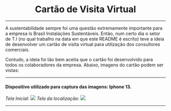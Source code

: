 <h1 align="center">Cartão de Visita Virtual</h1>
<hr>
<p>A sustentabilidade sempre foi uma questão extremamente importante para a empresa Is Brasil Instalações Sustentáveis. Então, num certo dia o setor de T.I (no qual trabalho na data em que este README é escrito) teve a ideia de desenvolver um cartão de visita virtual para utilização dos consultores comerciais.</p>
<p>Contudo, a ideia foi tão bem aceita que o cartão foi desenvolvido para todos os colaboradores da empresa. Abaixo, imagens do cartão podem ser vistas:</p>
<hr>
<h4><strong>Dispositivo utilizado para captura das imagens: Iphone 13.</strong></h4>
<em>Tela Inicial:</em>
<img src="https://i.ibb.co/Lgm27Z3/1.jpg">
<em>Tela da localização:</em>
<img src="https://i.ibb.co/zr4zGN1/2.jpg">
<hr>